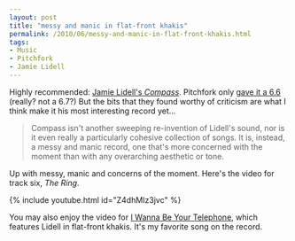 ```yaml
---
layout: post
title: "messy and manic in flat-front khakis"
permalink: /2010/06/messy-and-manic-in-flat-front-khakis.html
tags:
- Music
- Pitchfork
- Jamie Lidell
---
```


Highly recommended: [Jamie Lidell's _Compass_](http://amzn.to/apK9GL). Pitchfork only [gave it a 6.6](http://pitchfork.com/reviews/albums/14273-compass/) (really? not a 6.7?) But the bits that they found worthy of criticism are what I think make it his most interesting record yet...

> Compass isn't another sweeping re-invention of Lidell's sound, nor is it even really a particularly cohesive collection of songs. It is, instead, a messy and manic record, one that's more concerned with the moment than with any overarching aesthetic or tone.

Up with messy, manic and concerns of the moment. Here's the video for track six, _The Ring_.

{% include youtube.html id="Z4dhMIz3jvc" %}

You may also enjoy the video for [I Wanna Be Your Telephone](http://www.youtube.com/watch?v=GgM_V1j6CoI), which features Lidell in flat-front khakis. It's my favorite song on the record.

